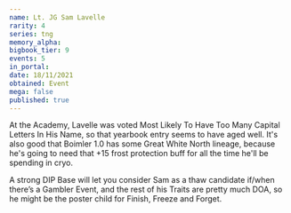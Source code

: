 ```yaml
---
name: Lt. JG Sam Lavelle
rarity: 4
series: tng
memory_alpha:
bigbook_tier: 9
events: 5
in_portal:
date: 18/11/2021
obtained: Event
mega: false
published: true
---
```


At the Academy, Lavelle was voted Most Likely To Have Too Many Capital Letters In His Name, so that yearbook entry seems to have aged well. It's also good that Boimler 1.0 has some Great White North lineage, because he's going to need that +15 frost protection buff for all the time he'll be spending in cryo.

A strong DIP Base will let you consider Sam as a thaw candidate if/when there’s a Gambler Event, and the rest of his Traits are pretty much DOA, so he might be the poster child for Finish, Freeze and Forget.
